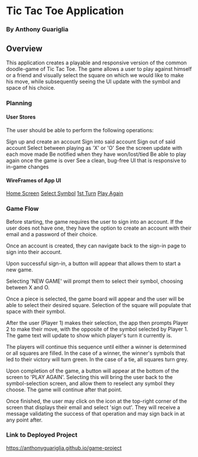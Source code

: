 # Tic Tac Toe Application
### By Anthony Guariglia

## Overview

This application creates a playable and responsive version of the common doodle-game of Tic Tac Toe. The game allows a user to play against himself or a friend and visually select the square on which we would like to make his move, while subsequently seeing the UI update with the symbol and space of his choice. 

### Planning

#### User Stores

The user should be able to perform the following operations:

Sign up and create an account
Sign into said account
Sign out of said account
Select between playing as 'X' or 'O'
See the screen update with each move made
Be notified when they have won/lost/tied
Be able to play again once the game is over
See a clean, bug-free UI that is responsive to in-game changes

#### WireFrames of App UI

[Home Screen]("/public/HOME-SCREEN.jpg")
[Select Symbol]("/public/SELECT-SYMBOL.jpg")
[1st Turn]("/public/1ST-TURN.jpg")
[Play Again]("/public/PLAY-AGAIN.jpg")

### Game Flow

Before starting, the game requires the user to sign into an account. If the user does not have one, they have the option to create an account with their email and a password of their choice.

Once an account is created, they can navigate back to the sign-in page to sign into their account.

Upon successful sign-in, a button will appear that allows them to start a new game.

Selecting 'NEW GAME' will prompt them to select their symbol, choosing between X and O. 

Once a piece is selected, the game board will appear and the user will be able to select their desired square. Selection of the square will populate that space with their symbol.

After the user (Player 1) makes their selection, the app then prompts Player 2 to make their move, with the opposite of the symbol selected by Player 1. The game text will update to show which player's turn it currently is.

The players will continue this sequence until either a winner is determined or all squares are filled. In the case of a winner, the winner's symbols that led to their victory will turn green. In the case of a tie, all squares turn grey.

Upon completion of the game, a button will appear at the bottom of the screen to 'PLAY AGAIN'. Selecting this will bring the user back to the symbol-selection screen, and allow them to reselect any symbol they choose. The game will continue after that point.

Once finished, the user may click on the icon at the top-right corner of the screen that displays their email and select 'sign out'. They will receive a message validating the success of that operation and may sign back in at any point after.

### Link to Deployed Project

https://anthonyguariglia.github.io/game-project
